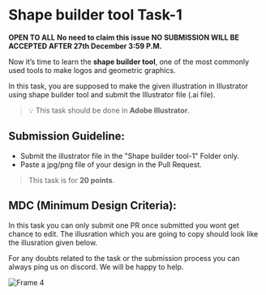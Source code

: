 # Shape builder tool Task-1 

**OPEN TO ALL** **No need to claim this issue** **NO SUBMISSION WILL BE ACCEPTED AFTER 27th December 3:59 P.M.**

Now it’s time to learn the **shape builder tool**, one of the most commonly used tools to make logos and geometric graphics.

In this task, you are supposed to make the given illustration in Illustrator using shape builder tool and submit the Illustrator file (.ai file).

> 💡 This task should be done in **Adobe Illustrator**.

## **Submission Guideline:**

- Submit the illustrator file in the "Shape builder tool-1" Folder only.
- Paste a jpg/png file of your design in the Pull Request.

> This task is for **20 points**.

## **MDC (Minimum Design Criteria):**

In this task you can only submit one PR once submitted you wont get chance to edit. The illusration which you are going to copy should look like the illusration given below.

For any doubts related to the task or the submission process you can always ping us on discord. We will be happy to help.

![Frame 4](https://user-images.githubusercontent.com/97426868/209436011-ffcecbaf-6efe-4e00-ae69-1822e15d1df6.png)
